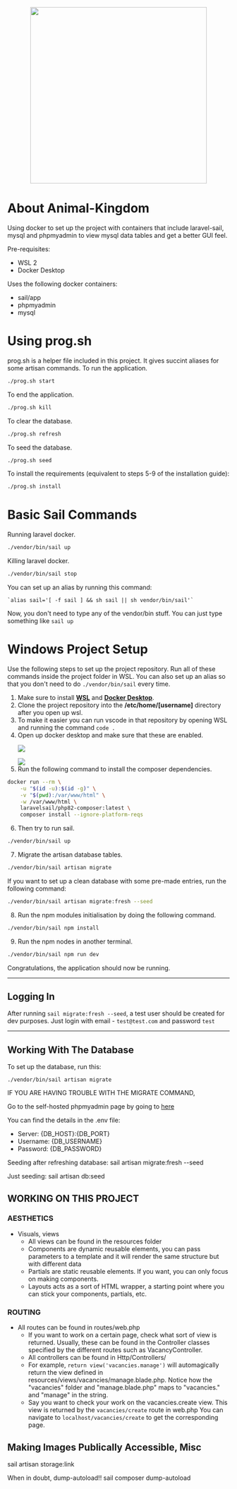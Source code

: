 <p align="center">
    <img src="https://i.ibb.co/kh1Mvgw/Logo.png" width="400" height="400"/>
</p>


# About Animal-Kingdom

Using docker to set up the project with containers that include laravel-sail, mysql and phpmyadmin to view mysql data tables and get a better GUI feel.

Pre-requisites:
- WSL 2
- Docker Desktop

Uses the following docker containers:
- sail/app
- phpmyadmin
- mysql

# Using prog.sh
prog.sh is a helper file included in this project. It gives succint aliases for some artisan commands.
To run the application.
```bash
./prog.sh start
```

To end the application.
```bash
./prog.sh kill
```

To clear the database.
```bash
./prog.sh refresh
```

To seed the database.
```bash
./prog.sh seed
```

To install the requirements (equivalent to steps 5-9 of the installation guide):
```bash
./prog.sh install
```

# Basic Sail Commands

Running laravel docker.
```bash
./vendor/bin/sail up
```

Killing laravel docker.
```bash
./vendor/bin/sail stop
```

You can set up an alias by running this command:
```
`alias sail='[ -f sail ] && sh sail || sh vendor/bin/sail'`
```

Now, you don't need to type any of the vendor/bin stuff. You can just type something like `sail up`

# Windows Project Setup

Use the following steps to set up the project repository. Run all of these commands inside the project folder in WSL. You can also set up an alias so that you don't need to do ```./vendor/bin/sail``` every time.

1. Make sure to install <a href="https://learn.microsoft.com/en-us/windows/wsl/install">**WSL**</a> and <a href="https://www.docker.com/">**Docker Desktop**</a>.
2. Clone the project repository into the **/etc/home/[username]** directory after you open up wsl.
3. To make it easier you can run vscode in that repository by opening WSL and running the command ```code .```
4. Open up docker desktop and make sure that these are enabled. <p><img src="https://i.ibb.co/ckJpCtf/Docker-Desktop-hi-Dg-Tax0-WD.png"/></p> <img src="https://i.ibb.co/9GmZT73/Docker-Desktop-k-BB1ud-Hh-W6.png"/>
5. Run the following command to install the composer dependencies. 
``` bash
docker run --rm \
    -u "$(id -u):$(id -g)" \
    -v "$(pwd):/var/www/html" \
    -w /var/www/html \
    laravelsail/php82-composer:latest \
    composer install --ignore-platform-reqs 
```
6. Then try to run sail.
``` bash
./vendor/bin/sail up
```
7. Migrate the artisan database tables.
``` bash
./vendor/bin/sail artisan migrate
```

If you want to set up a clean database with some pre-made entries, run the following command:
``` bash
./vendor/bin/sail artisan migrate:fresh --seed
```
8. Run the npm modules initialisation by doing the following command.
``` bash
./vendor/bin/sail npm install
```
9. Run the npm nodes in another terminal.
``` bash
./vendor/bin/sail npm run dev
```

Congratulations, the application should now be running.

---

## Logging In

After running `sail migrate:fresh --seed`, a test user should be created for dev purposes. Just login with email - `test@test.com` and password `test`

---

## Working With The Database

To set up the database, run this:
```
./vendor/bin/sail artisan migrate
```

IF YOU ARE HAVING TROUBLE WITH THE MIGRATE COMMAND, 

Go to the self-hosted phpmyadmin page by going to [here](http://localhost:8080)

You can find the details in the .env file:
- Server: {DB_HOST}:{DB_PORT}
- Username: {DB_USERNAME}
- Password: {DB_PASSWORD}

Seeding after refreshing database: sail artisan migrate:fresh --seed

Just seeding: sail artisan db:seed

## WORKING ON THIS PROJECT

### AESTHETICS
- Visuals, views
    - All views can be found in the resources folder
    - Components are dynamic reusable elements, you can pass parameters to a template and it will render the same structure but with different data
    - Partials are static reusable elements. If you want, you can only focus on making components.
    - Layouts acts as a sort of HTML wrapper, a starting point where you can stick your components, partials, etc.

### ROUTING
- All routes can be found in routes/web.php
    - If you want to work on a certain page, check what sort of view is returned. Usually, these can be found in the Controller classes specified by the different routes such as VacancyController.
    - All controllers can be found in Http/Controllers/
    - For example, `return view('vacancies.manage')` will automagically return the view defined in resources/views/vacancies/manage.blade.php. Notice how the "vacancies" folder and "manage.blade.php" maps to "vacancies." and "manage" in the string.
    - Say you want to check your work on the vacancies.create view. This view is returned by the `vacancies/create` route in web.php You can navigate to `localhost/vacancies/create` to get the corresponding page.

## Making Images Publically Accessible, Misc
sail artisan storage:link

When in doubt, dump-autoload!!
sail composer dump-autoload